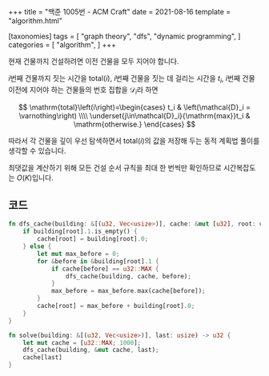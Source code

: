 +++
title = "백준 1005번 - ACM Craft"
date = 2021-08-16
template = "algorithm.html"

[taxonomies]
tags = [
    "graph theory",
    "dfs",
    "dynamic programming",
]
categories = [
    "algorithm",
]
+++

현재 건물까지 건설하려면 이전 건물을 모두 지어야 합니다.

$i$번째 건물까지 짓는 시간을 $\mathrm{total}\left(i\right)$, $i$번째 건물을 짓는 데 걸리는 시간을 $t_i$, $i$번째 건물 이전에 지어야 하는 건물들의 번호 집합을 $\mathcal{D}_i$라 하면

$$
\mathrm{total}\left(i\right)=\begin{cases}
t_i & \left(\mathcal{D}_i = \varnothing\right) \\\\
\underset{j\in\mathcal{D}_i}{\mathrm{max}}t_i & \mathrm{otherwise.}
\end{cases}
$$

따라서 각 건물을 깊이 우선 탐색하면서 $\mathrm{total}\left(i\right)$의 값을 저장해 두는 동적 계획법 풀이를 생각할 수 있습니다.

최댓값을 계산하기 위해 모든 건설 순서 규칙을 최대 한 번씩만 확인하므로 시간복잡도는 $O\left(K\right)$입니다.

코드
---

```rust
fn dfs_cache(building: &[(u32, Vec<usize>)], cache: &mut [u32], root: usize) {
    if building[root].1.is_empty() {
        cache[root] = building[root].0;
    } else {
        let mut max_before = 0;
        for &before in &building[root].1 {
            if cache[before] == u32::MAX {
                dfs_cache(building, cache, before);
            }
            max_before = max_before.max(cache[before]);
        }
        cache[root] = max_before + building[root].0;
    }
}

fn solve(building: &[(u32, Vec<usize>)], last: usize) -> u32 {
    let mut cache = [u32::MAX; 1000];
    dfs_cache(building, &mut cache, last);
    cache[last]
}
```

